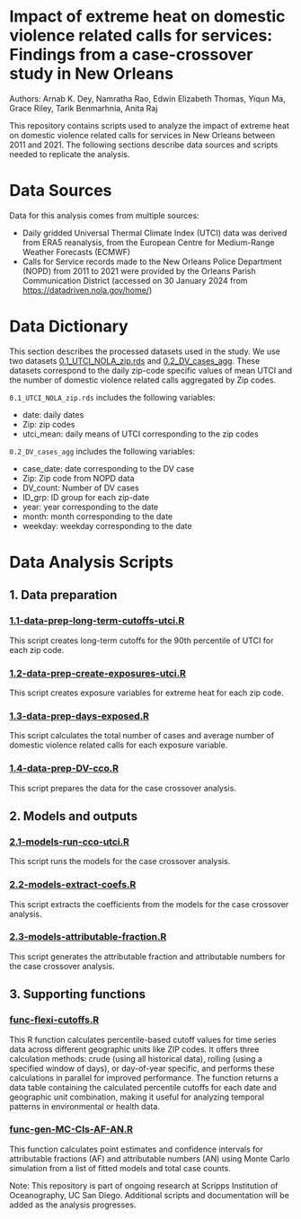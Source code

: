 # Impact of extreme heat on domestic violence related calls for services: Findings from a case-crossover study in New Orleans
Authors: Arnab K. Dey, Namratha Rao, Edwin Elizabeth Thomas, Yiqun Ma, Grace Riley, Tarik Benmarhnia, Anita Raj

This repository contains scripts used to analyze the impact of extreme heat on domestic violence related calls for services in New Orleans between 2011 and 2021. The following sections describe data sources and scripts needed to replicate the analysis.

# Data Sources

Data for this analysis comes from multiple sources:

* Daily gridded Universal Thermal Climate Index (UTCI) data was derived from ERA5 reanalysis, from the European Centre for Medium-Range Weather Forecasts (ECMWF)
* Calls for Service records made to the New Orleans Police Department (NOPD) from 2011 to 2021 were provided by the Orleans Parish Communication District (accessed on 30 January 2024 from https://datadriven.nola.gov/home/)

# Data Dictionary

This section describes the processed datasets used in the study. We use two datasets [0.1_UTCI_NOLA_zip.rds](Data/) and [0.2_DV_cases_agg](Data/). 
These datasets correspond to the daily zip-code specific values of mean UTCI and the number of domestic violence related calls aggregated by Zip codes.

`0.1_UTCI_NOLA_zip.rds` includes the following variables:
* date: daily dates
* Zip: zip codes
* utci_mean: daily means of UTCI corresponding to the zip codes

`0.2_DV_cases_agg` includes the following variables:
* case_date: date corresponding to the DV case
* Zip: Zip code from NOPD data
* DV_count: Number of DV cases
* ID_grp: ID group for each zip-date
* year: year corresponding to the date
* month: month corresponding to the date
* weekday: weekday corresponding to the date

# Data Analysis Scripts

## 1. Data preparation

### [1.1-data-prep-long-term-cutoffs-utci.R](R/main/1.1-data-prep-long-term-cutoffs-utci.R)
This script creates long-term cutoffs for the 90th percentile of UTCI for each zip code.

### [1.2-data-prep-create-exposures-utci.R](R/main/1.2-data-prep-create-exposures-utci.R)
This script creates exposure variables for extreme heat for each zip code.

### [1.3-data-prep-days-exposed.R](R/main/1.3-data-prep-dats-exposed.R)
This script calculates the total number of cases and average number of domestic violence related calls for each exposure variable.

### [1.4-data-prep-DV-cco.R](R/main/1.4-data-prep-DV-cco.R)
This script prepares the data for the case crossover analysis.

## 2. Models and outputs 

### [2.1-models-run-cco-utci.R](R/main/2.1-models-run-cco-utci.R)
This script runs the models for the case crossover analysis.

### [2.2-models-extract-coefs.R](R/main/2.2-models-extract-coefs.R)
This script extracts the coefficients from the models for the case crossover analysis.

### [2.3-models-attributable-fraction.R](R/main/2.3-models-attributable-fraction.R)
This script generates the attributable fraction and attributable numbers for the case crossover analysis.

## 3. Supporting functions

### [func-flexi-cutoffs.R](R/functions/func-flexi-cutoffs.R)
This R function calculates percentile-based cutoff values for time series data across different geographic units like ZIP codes. It offers three calculation methods: crude (using all historical data), rolling (using a specified window of days), or day-of-year specific, and performs these calculations in parallel for improved performance. The function returns a data table containing the calculated percentile cutoffs for each date and geographic unit combination, making it useful for analyzing temporal patterns in environmental or health data.

### [func-gen-MC-CIs-AF-AN.R](R/functions/func-gen-MC-CIs-AF-AN.R)
This function calculates point estimates and confidence intervals for attributable fractions (AF) and attributable numbers (AN) using Monte Carlo simulation from a list of fitted models and total case counts.

Note: This repository is part of ongoing research at Scripps Institution of Oceanography, UC San Diego. Additional scripts and documentation will be added as the analysis progresses.
